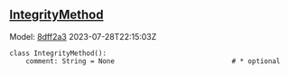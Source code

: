 ## [IntegrityMethod](https://github.com/spdx/spdx-3-model/blob/main/model/Core/Classes/IntegrityMethod.md)
Model: [8dff2a3](https://github.com/spdx/spdx-3-model/commit/8dff2a3243c9e00e1eb170fac749450a845ccdd6) 2023-07-28T22:15:03Z
```
class IntegrityMethod():
    comment: String = None                             # * optional 
```
